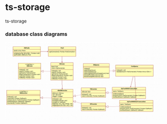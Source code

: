 # ts-storage
ts-storage


### database class diagrams
![databaseClassDiagrams](/doc/classdiagram.png)
